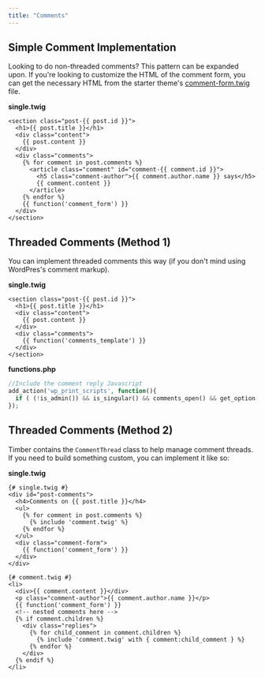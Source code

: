 ```yaml
---
title: "Comments"
---
```


## Simple Comment Implementation
Looking to do non-threaded comments? This pattern can be expanded upon. If you're looking to customize the HTML of the comment form, you can get the necessary HTML from the starter theme's [comment-form.twig](https://github.com/timber/starter-theme/blob/master/templates/comment-form.twig) file.

**single.twig**
```twig
<section class="post-{{ post.id }}">
  <h1>{{ post.title }}</h1>
  <div class="content">
    {{ post.content }}
  </div>
  <div class="comments">
    {% for comment in post.comments %}
      <article class="comment" id="comment-{{ comment.id }}">
      	<h5 class="comment-author">{{ comment.author.name }} says</h5>
        {{ comment.content }}
      </article>
    {% endfor %}
    {{ function('comment_form') }}
  </div>
</section>
```

## Threaded Comments (Method 1)

You can implement threaded comments this way (if you don't mind using WordPres's comment markup).

**single.twig**
```twig
<section class="post-{{ post.id }}">
  <h1>{{ post.title }}</h1>
  <div class="content">
    {{ post.content }}
  </div>
  <div class="comments">
    {{ function('comments_template') }}
  </div>
</section>
```

**functions.php**
```php
//Include the comment reply Javascript
add_action('wp_print_scripts', function(){
  if ( (!is_admin()) && is_singular() && comments_open() && get_option('thread_comments') ) wp_enqueue_script( 'comment-reply' );
});
```

## Threaded Comments (Method 2)

Timber contains the `CommentThread` class to help manage comment threads. If you need to build something custom, you can implement it like so:

**single.twig**
```twig
{# single.twig #}
<div id="post-comments">
  <h4>Comments on {{ post.title }}</h4>
  <ul>
    {% for comment in post.comments %}
      {% include 'comment.twig' %}
    {% endfor %}
  </ul>
  <div class="comment-form">
    {{ function('comment_form') }}
  </div>
</div>
```

```twig
{# comment.twig #}
<li>
  <div>{{ comment.content }}</div>
  <p class="comment-author">{{ comment.author.name }}</p>
  {{ function('comment_form') }}
  <!-- nested comments here -->
  {% if comment.children %}
    <div class="replies">
      {% for child_comment in comment.children %}
        {% include 'comment.twig' with { comment:child_comment } %}
      {% endfor %}
    </div>
  {% endif %}
</li>
```

